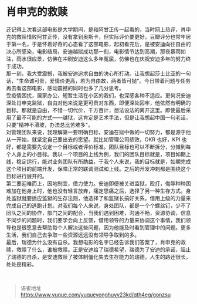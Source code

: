 # 肖申克的救赎
还记得上次看这部电影是大学期间，是和阿甘正传一起看的，当时网上热评，肖申克的救赎惜败阿甘正传，没有拿到奥斯卡，但实际评价要更好，豆瓣评分也常年居于第一名，于是怀着好奇的心态看了这部电影，起初看完后，是被安迪向往自由的决心所感染，电影结局，安迪越狱成功那一刻，电影情节达到高潮，那夜暴雨如注，雨水很应景，仿佛在冲刷安迪这么多年冤屈，仿佛也在庆祝安迪多年的努力终于成功。  
那一刻，我大受震撼，我被安迪追求自由的决心所打动。让我想起莎士比亚的一句话，"生命诚可贵，爱情价更高，若为自由故，两者皆可抛"。今日带着问题与任务再去看这部电影，感动震撼的同时也多了几分思考。  
受疫情困扰，居家办公，短暂生活在小区的我们，也深感各种不适应。更何况安迪深处肖申克监狱，自由对他来说是更可贵对东西，即便深处囚牢，他依然有明确的目标。那就是自由，不惜一切代价，千方百计，想法设法的离开这里。即使最后采用了最不可能的方式——越狱，这肯定是艺术手法，但是让我想起中国一句老话，只要"精神不滑坡，办法总比苦难多"。  
对管理团队来说，我理解第一要明确目标，安迪在狱中做的一切努力，都是源于他从一开始，就坚定自己要出去的愿望。就比如管理公司绩效，OKR 也好，KPI 也好，都是需要先设定一个目标或者评价标准。团队目标也可以不断拆分，分摊到每个人身上的小目标。我以一个项目的上线为例，我们的团队目标就是，项目如期上线，稳定运行，能对业务团队有所助益，于我个人来说，我的目标就是，如期完成这个项目的前端开发，保障正常的联调测试和上线。之后的开发冲刺都是围绕这个目标进行展开的。  
第二要迎难而上，因地制宜，借力使力。安迪即便被关进监狱，殴打，侮辱种种困难加在他身上时，他也没有轻言放弃，痛定思痛之后，选择了另一种生存方式。身处监狱就要适应监狱的生存法则，他选择了和监狱长搞好关系，借用上级的力量来完成自己的逃跑计划。对我们每个人来说，身处团队，都是一个个螺丝钉，少不了团队之间的协作，部门之间的配合，当我们遇到困难，沟通不畅，资源协调，信息不同步的问题时，我们要学会向上反馈，借用领导的力量来协调这个事情，我们领导也是很愿意去帮助每个人解决这些问题，因为他能及时看到管理中的问题。更多生活，我们自己去争取一些资源远远没有领导争取到的多。  
最后，瑞德为什么没有自杀。我想电影的名字已经告诉我们答案了，肖申克的救赎，救赎了什么，谁被救赎。正是安迪给了瑞德希望，瑞德为了安迪的承诺，阻止了瑞德的自杀，是安迪救赎了被体制僵化失去生存能力的瑞德，人生的路还很长，处处是精彩。

<br>
  
> 语雀地址 https://www.yuque.com/yuqueyonghuyv23kd/qth4eg/gonzsu
